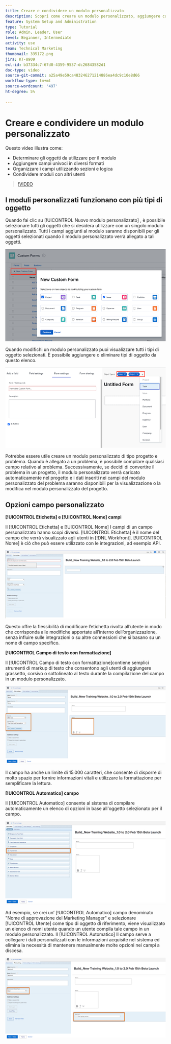 ```yaml
---
title: Creare e condividere un modulo personalizzato
description: Scopri come creare un modulo personalizzato, aggiungere campi univoci al modulo, organizzare i campi mediante sezioni e logiche e condividere i moduli con gli utenti.
feature: System Setup and Administration
type: Tutorial
role: Admin, Leader, User
level: Beginner, Intermediate
activity: use
team: Technical Marketing
thumbnail: 335172.png
jira: KT-8909
exl-id: b37334c7-67d0-4359-9537-dc26843582d1
doc-type: video
source-git-commit: a25a49e59ca483246271214886ea4dc9c10e8d66
workflow-type: tm+mt
source-wordcount: '497'
ht-degree: 5%

---
```


# Creare e condividere un modulo personalizzato

Questo video illustra come:

* Determinare gli oggetti da utilizzare per il modulo
* Aggiungere campi univoci in diversi formati
* Organizzare i campi utilizzando sezioni e logica
* Condividere moduli con altri utenti

>[!VIDEO](https://video.tv.adobe.com/v/335172/?quality=12&learn=on)

## I moduli personalizzati funzionano con più tipi di oggetto

Quando fai clic su [!UICONTROL Nuovo modulo personalizzato] , è possibile selezionare tutti gli oggetti che si desidera utilizzare con un singolo modulo personalizzato. Tutti i campi aggiunti al modulo saranno disponibili per gli oggetti selezionati quando il modulo personalizzato verrà allegato a tali oggetti.

![Finestra del modulo personalizzato che mostra [!UICONTROL Nuovo modulo personalizzato] opzioni oggetto](assets/create-custom-form.png)

Quando modifichi un modulo personalizzato puoi visualizzare tutti i tipi di oggetto selezionati. È possibile aggiungere o eliminare tipi di oggetto da questo elenco.

![Finestra del modulo personalizzato che mostra i tipi di oggetto selezionati durante la modifica del modulo](assets/edit-custom-form.png)

Potrebbe essere utile creare un modulo personalizzato di tipo progetto e problema. Quando è allegato a un problema, è possibile compilare qualsiasi campo relativo al problema. Successivamente, se decidi di convertire il problema in un progetto, il modulo personalizzato verrà caricato automaticamente nel progetto e i dati inseriti nei campi del modulo personalizzato del problema saranno disponibili per la visualizzazione o la modifica nel modulo personalizzato del progetto.

## Opzioni campo personalizzato

**[!UICONTROL Etichetta] e [!UICONTROL Nome] campi**

Il [!UICONTROL Etichetta] e [!UICONTROL Nome] I campi di un campo personalizzato hanno scopi diversi. [!UICONTROL Etichetta] è il nome del campo che verrà visualizzato agli utenti in [!DNL Workfront]. [!UICONTROL Nome] è ciò che può essere utilizzato con le integrazioni, ad esempio API.

![Finestra del modulo personalizzato visualizzata [!UICONTROL Etichetta] e [!UICONTROL Nome] campi](assets/custom-forms-field-label-and-name.png)

Questo offre la flessibilità di modificare l’etichetta rivolta all’utente in modo che corrisponda alle modifiche apportate all’interno dell’organizzazione, senza influire sulle integrazioni o su altre connessioni che si basano su un nome di campo specifico.

**[!UICONTROL Campo di testo con formattazione]**

Il [!UICONTROL Campo di testo con formattazione]contiene semplici strumenti di markup di testo che consentono agli utenti di aggiungere grassetto, corsivo o sottolineato al testo durante la compilazione del campo in un modulo personalizzato.

![Finestra del modulo personalizzato visualizzata [!UICONTROL Campo di testo con formattazione] opzione](assets/custom-forms-text-field-with-formatting.png)

Il campo ha anche un limite di 15.000 caratteri, che consente di disporre di molto spazio per fornire informazioni vitali e utilizzare la formattazione per semplificare la lettura.

**[!UICONTROL Automatico] campo**

Il [!UICONTROL Automatico] consente al sistema di compilare automaticamente un elenco di opzioni in base all&#39;oggetto selezionato per il campo.

![Finestra del modulo personalizzato visualizzata [!UICONTROL Automatico] opzione campo](assets/custom-forms-typeahead-1.png)

Ad esempio, se crei un’ [!UICONTROL Automatico] campo denominato &quot;Nome di approvazione del Marketing Manager&quot; e selezionare [!UICONTROL Utente] come tipo di oggetto di riferimento, viene visualizzato un elenco di nomi utente quando un utente compila tale campo in un modulo personalizzato. Il [!UICONTROL Automatico] Il campo serve a collegare i dati personalizzati con le informazioni acquisite nel sistema ed elimina la necessità di mantenere manualmente molte opzioni nei campi a discesa.

![Finestra del modulo personalizzato visualizzata [!UICONTROL Automatico] menu a discesa](assets/custom-forms-typeahead-2.png)
